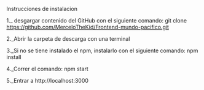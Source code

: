 Instrucciones de instalacion

1._ desgargar contenido del GitHub con el siguiente comando: git clone https://github.com/MerceloTheKid/Frontend-mundo-pacifico.git

2._Abrir la carpeta de descarga con una terminal

3._Si no se tiene instalado el npm, instalarlo con el siguiente comando: npm install

4._Correr el comando: npm start

5._Entrar a http://localhost:3000
